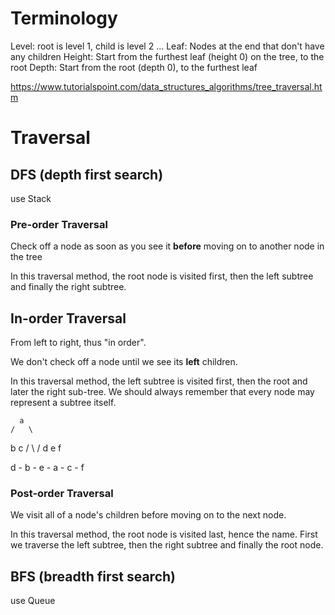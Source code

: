 # Terminology

Level: root is level 1, child is level 2 ...
Leaf: Nodes at the end that don't have any children
Height: Start from the furthest leaf (height 0) on the tree, to the root
Depth: Start from the root (depth 0), to the furthest leaf 

https://www.tutorialspoint.com/data_structures_algorithms/tree_traversal.htm

# Traversal

## DFS (depth first search)

use Stack

### Pre-order Traversal
Check off a node as soon as you see it **before** moving on to another node in the tree

In this traversal method, the root node is visited first, then the left subtree and finally the right subtree.

## In-order Traversal
From left to right, thus "in order".

We don't check off a node until we see its **left** children.

In this traversal method, the left subtree is visited first, then the root and later the right sub-tree. We should always remember that every node may represent a subtree itself. 

      a
    /   \
   b     c
  / \    /
 d   e   f

d - b - e - a - c - f

### Post-order Traversal
We visit all of a node's children before moving on to the next node.

In this traversal method, the root node is visited last, hence the name. First we traverse the left subtree, then the right subtree and finally the root node.

## BFS (breadth first search)

use Queue